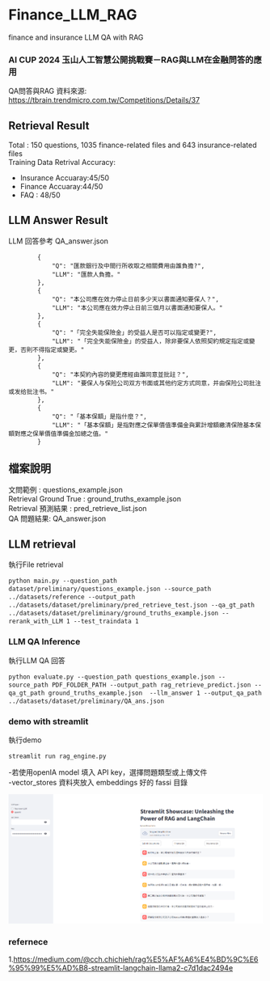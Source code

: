 # Finance_LLM_RAG
finance and insurance LLM QA with RAG

### AI CUP 2024 玉山人工智慧公開挑戰賽－RAG與LLM在金融問答的應用
QA問答與RAG 資料來源: https://tbrain.trendmicro.com.tw/Competitions/Details/37

## Retrieval Result
Total : 150 questions, 1035 finance-related files and 643 insurance-related files</br>
Training Data Retrival Accuracy:</br>
- Insurance Accuaray:45/50</br>
- Finance Accuaray:44/50</br>
- FAQ : 48/50<br>

## LLM Answer Result
LLM 回答參考 QA_answer.json<br>
```shell
        {
            "Q": "匯款銀行及中間行所收取之相關費用由誰負擔?",
            "LLM": "匯款人負擔。"
        },
        {
            "Q": "本公司應在效力停止日前多少天以書面通知要保人？",
            "LLM": "本公司應在效力停止日前三個月以書面通知要保人。"
        },
        {
            "Q": "「完全失能保險金」的受益人是否可以指定或變更?",
            "LLM": "「完全失能保險金」的受益人，除非要保人依照契約規定指定或變更，否則不得指定或變更。"
        },
        {
            "Q": "本契約內容的變更應經由誰同意並批註？",
            "LLM": "要保人与保险公司双方书面或其他约定方式同意，并由保险公司批注或发给批注书。"
        },
        {
            "Q": "「基本保額」是指什麼？",
            "LLM": "「基本保額」是指對應之保單價值準備金與累計增額繳清保險基本保額對應之保單價值準備金加總之值。"
        }
```

## 檔案說明
文問範例 : questions_example.json</br>
Retrieval Ground True : ground_truths_example.json </br>
Retrieval 預測結果 : pred_retrieve_list.json</br>
QA 問題結果: QA_answer.json</br>

## LLM retrieval 
執行File retrieval
```shell
python main.py --question_path dataset/preliminary/questions_example.json --source_path ../datasets/reference --output_path ../datasets/dataset/preliminary/pred_retrieve_test.json --qa_gt_path ../datasets/dataset/preliminary/ground_truths_example.json --rerank_with_LLM 1 --test_traindata 1
```

### LLM QA Inference
執行LLM QA 回答
```shell
python evaluate.py --question_path questions_example.json --source_path PDF_FOLDER_PATH --output_path rag_retrieve_predict.json --qa_gt_path ground_truths_example.json  --llm_answer 1 --output_qa_path ../datasets/dataset/preliminary/QA_ans.json
```


### demo with streamlit

執行demo 
```shell
streamlit run rag_engine.py
```

-若使用openIA model 填入 API key，選擇問題類型或上傳文件</br>
-vector_stores 資料夾放入 embeddings 好的 fassi 目錄 </br>

![image](https://github.com/pdway53/Finance_LLM_RAG/blob/main/streamlit2.PNG)

### refernece
1.https://medium.com/@cch.chichieh/rag%E5%AF%A6%E4%BD%9C%E6%95%99%E5%AD%B8-streamlit-langchain-llama2-c7d1dac2494e</br>
